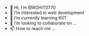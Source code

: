 - 👋 Hi, I’m @ROHIT0770
- 👀 I’m interested in web development
- 🌱 I’m currently learning KIIT
- 💞️ I’m looking to collaborate on ...
- 📫 How to reach me ...

<!---
ROHIT0770/ROHIT0770 is a ✨ special ✨ repository because its `README.md` (this file) appears on your GitHub profile.
You can click the Preview link to take a look at your changes.
--->
